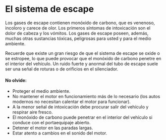 # El sistema de escape

Los gases de escape contienen monóxido de carbono, que es venenoso, incoloro y carece de olor. Los primeros síntomas de intoxicación son el dolor de cabeza y los vómitos. Los gases de escape poseen, además, muchas otras sustancias tóxicas, peligrosas para usted y para el medio ambiente.

Recuerde que existe un gran riesgo de que el sistema de escape se oxide o se estropee, lo que puede provocar que el monóxido de carbono penetre en el interior del vehículo. Un ruido fuerte y anormal del tubo de escape suele ser una señal de roturas o de orificios en el silenciador.

#### No olvide:

* Proteger el medio ambiente.
* No mantener el motor en funcionamiento más de lo necesario \(los autos modernos no necesitan calentar el motor para funcionar\).
* A la menor señal de intoxicación debe procurar salir del vehículo y respirar aire fresco.
* El monóxido de carbono puede penetrar en el interior del vehículo si conduce con el portaequipaje abierto.
* Detener el motor en las paradas largas.
* Estar atento a cambios en el sonido del motor.

